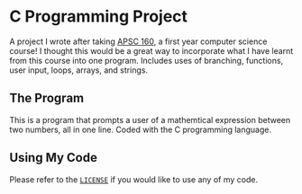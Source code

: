 # C Programming Project
A project I wrote after taking [APSC 160](https://courses.students.ubc.ca/cs/courseschedule?pname=subjarea&tname=subj-course&dept=APSC&course=160), a first year computer science course! I thought this would be a great way to incorporate what I have learnt from this course into one program. Includes uses of branching, functions, user input, loops, arrays, and strings.

## The Program
This is a program that prompts a user of a mathemtical expression between two numbers, all in one line. Coded with the C programming language.

## Using My Code
Please refer to the [`LICENSE`](LICENSE) if you would like to use any of my code.
